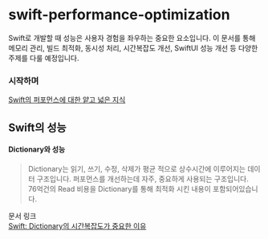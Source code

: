 # swift-performance-optimization

Swift로 개발할 때 성능은 사용자 경험을 좌우하는 중요한 요소입니다. 이 문서를 통해 메모리 관리, 빌드 최적화, 동시성 처리, 시간복잡도 개선, SwiftUI 성능 개선 등 다양한 주제를 다룰 예정입니다.

### 시작하며
[Swift의 퍼포먼스에 대한 얕고 넓은 지식](/fundamantals.md)

## Swift의 성능

#### Dictionary와 성능
> Dictionary는 읽기, 쓰기, 수정, 삭제가 평균 적으로 상수시간에 이루어지는 데이터 구조입니다. 퍼포먼스를 개선하는데 자주, 중요하게 사용되는 구조입니다.<br>76억건의 Read 비용을 Dictionary를 통해 최적화 시킨 내용이 포함되어있습니다. 

문서 링크 <br>
[Swift: Dictionary의 시간복잡도가 중요한 이유](/guides/swift-performance-optimization-dictionary활용.md)